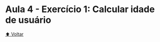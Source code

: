 # Aula 4 - Exercício 1: Calcular idade de usuário

[:arrow_up: Voltar](https://github.com/Geofisicando/Curso-Shell-Script-Profissional-mod-2/tree/master?tab=readme-ov-file#%C3%ADndice)
